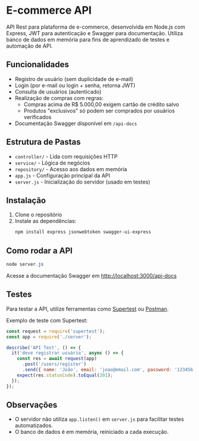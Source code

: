 # E-commerce API

API Rest para plataforma de e-commerce, desenvolvida em Node.js com Express, JWT para autenticação e Swagger para documentação. Utiliza banco de dados em memória para fins de aprendizado de testes e automação de API.

## Funcionalidades
- Registro de usuário (sem duplicidade de e-mail)
- Login (por e-mail ou login + senha, retorna JWT)
- Consulta de usuários (autenticado)
- Realização de compras com regras:
  - Compras acima de R$ 5.000,00 exigem cartão de crédito salvo
  - Produtos "exclusivos" só podem ser comprados por usuários verificados
- Documentação Swagger disponível em `/api-docs`

## Estrutura de Pastas
- `controller/` - Lida com requisições HTTP
- `service/` - Lógica de negócios
- `repository/` - Acesso aos dados em memória
- `app.js` - Configuração principal da API
- `server.js` - Inicialização do servidor (usado em testes)

## Instalação
1. Clone o repositório
2. Instale as dependências:
   ```powershell
   npm install express jsonwebtoken swagger-ui-express
   ```

## Como rodar a API
```powershell
node server.js
```
Acesse a documentação Swagger em [http://localhost:3000/api-docs](http://localhost:3000/api-docs)

## Testes
Para testar a API, utilize ferramentas como [Supertest](https://github.com/visionmedia/supertest) ou [Postman](https://www.postman.com/).

Exemplo de teste com Supertest:
```javascript
const request = require('supertest');
const app = require('./server');

describe('API Test', () => {
  it('deve registrar usuário', async () => {
    const res = await request(app)
      .post('/users/register')
      .send({ name: 'João', email: 'joao@email.com', password: '123456' });
    expect(res.statusCode).toEqual(201);
  });
});
```

## Observações
- O servidor não utiliza `app.listen()` em `server.js` para facilitar testes automatizados.
- O banco de dados é em memória, reiniciado a cada execução.
